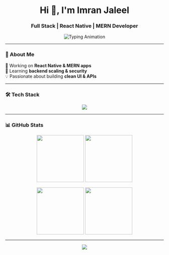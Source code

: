<h1 align="center">Hi 👋, I'm Imran Jaleel</h1>
<h3 align="center">Full Stack | React Native | MERN Developer</h3>

<p align="center">
  <img src="https://readme-typing-svg.herokuapp.com?font=Fira+Code&size=22&duration=3000&pause=1000&color=00C4FF&center=true&vCenter=true&width=440&lines=While(!(succeed=try()));Passionate+Developer;React+Native+%7C+MERN+%7C+Open+Source" alt="Typing Animation" />
</p>

---

### 🚀 About Me  
🔭 Working on **React Native & MERN apps**  
🌱 Learning **backend scaling & security**  
💡 Passionate about building **clean UI & APIs**  

---

### 🛠 Tech Stack
<p align="center">
  <img src="https://skillicons.dev/icons?i=react,nodejs,express,mongodb,python,java,javascript,html,css,git,firebase" />
</p>

---

### 📊 GitHub Stats
<p align="center">
  <img src="https://github-readme-stats.vercel.app/api?username=thelout31&show_icons=true&theme=tokyonight&hide_rank=false&count_private=true&hide_title=true" height="150"/>
  <img src="https://github-readme-stats.vercel.app/api/top-langs/?username=thelout31&layout=compact&theme=tokyonight&hide_title=true" height="150"/>
</p>

<p align="center">
  <img src="https://github-readme-streak-stats.herokuapp.com/?user=thelout31&theme=tokyonight&hide_border=false" height="150"/>
  <img src="https://github-profile-trophy.vercel.app/?username=thelout31&theme=dracula&no-frame=true&row=1&column=6" height="150"/>
</p>

---

<p align="center">
  <img src="https://profile-counter.glitch.me/thelout31/count.svg" />
</p>
